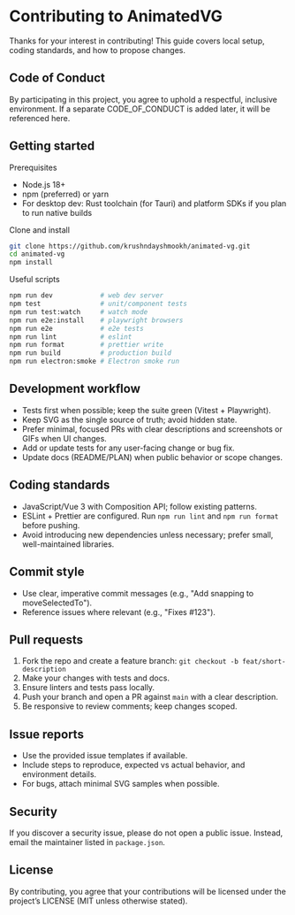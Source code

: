 # Contributing to AnimatedVG

Thanks for your interest in contributing! This guide covers local setup, coding standards, and how to propose changes.

## Code of Conduct

By participating in this project, you agree to uphold a respectful, inclusive environment. If a separate CODE_OF_CONDUCT is added later, it will be referenced here.

## Getting started

Prerequisites

- Node.js 18+
- npm (preferred) or yarn
- For desktop dev: Rust toolchain (for Tauri) and platform SDKs if you plan to run native builds

Clone and install

```bash
git clone https://github.com/krushndayshmookh/animated-vg.git
cd animated-vg
npm install
```

Useful scripts

```bash
npm run dev            # web dev server
npm test               # unit/component tests
npm run test:watch     # watch mode
npm run e2e:install    # playwright browsers
npm run e2e            # e2e tests
npm run lint           # eslint
npm run format         # prettier write
npm run build          # production build
npm run electron:smoke # Electron smoke run
```

## Development workflow

- Tests first when possible; keep the suite green (Vitest + Playwright).
- Keep SVG as the single source of truth; avoid hidden state.
- Prefer minimal, focused PRs with clear descriptions and screenshots or GIFs when UI changes.
- Add or update tests for any user-facing change or bug fix.
- Update docs (README/PLAN) when public behavior or scope changes.

## Coding standards

- JavaScript/Vue 3 with Composition API; follow existing patterns.
- ESLint + Prettier are configured. Run `npm run lint` and `npm run format` before pushing.
- Avoid introducing new dependencies unless necessary; prefer small, well-maintained libraries.

## Commit style

- Use clear, imperative commit messages (e.g., "Add snapping to moveSelectedTo").
- Reference issues where relevant (e.g., "Fixes #123").

## Pull requests

1. Fork the repo and create a feature branch: `git checkout -b feat/short-description`
2. Make your changes with tests and docs.
3. Ensure linters and tests pass locally.
4. Push your branch and open a PR against `main` with a clear description.
5. Be responsive to review comments; keep changes scoped.

## Issue reports

- Use the provided issue templates if available.
- Include steps to reproduce, expected vs actual behavior, and environment details.
- For bugs, attach minimal SVG samples when possible.

## Security

If you discover a security issue, please do not open a public issue. Instead, email the maintainer listed in `package.json`.

## License

By contributing, you agree that your contributions will be licensed under the project’s LICENSE (MIT unless otherwise stated).
